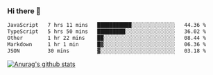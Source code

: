 ### Hi there 👋



<!--
**webB1an/webB1an** is a ✨ _special_ ✨ repository because its `README.md` (this file) appears on your GitHub profile.

Here are some ideas to get you started:

- 🔭 I’m currently working on ...
- 🌱 I’m currently learning ...
- 👯 I’m looking to collaborate on ...
- 🤔 I’m looking for help with ...
- 💬 Ask me about ...
- 📫 How to reach me: ...
- 😄 Pronouns: ...
- ⚡ Fun fact: ...
-->

<!--START_SECTION:waka-->

```txt
JavaScript   7 hrs 11 mins   ███████████░░░░░░░░░░░░░░   44.36 %
TypeScript   5 hrs 50 mins   █████████░░░░░░░░░░░░░░░░   36.02 %
Other        1 hr 22 mins    ██░░░░░░░░░░░░░░░░░░░░░░░   08.44 %
Markdown     1 hr 1 min      █▓░░░░░░░░░░░░░░░░░░░░░░░   06.36 %
JSON         30 mins         ▓░░░░░░░░░░░░░░░░░░░░░░░░   03.18 %
```

<!--END_SECTION:waka-->


[![Anurag's github stats](https://github-readme-stats.vercel.app/api?username=webB1an&show_icons=true&theme=radical)](https://github.com/anuraghazra/github-readme-stats)

